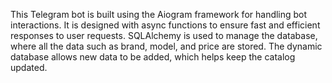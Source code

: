 This Telegram bot is built using the Aiogram framework for handling bot interactions. It is designed with async functions to ensure fast and efficient responses to user requests.
SQLAlchemy is used to manage the database, where all the  data such as brand, model, and price are stored. The dynamic database allows new data to be added, which helps keep the catalog updated. 
